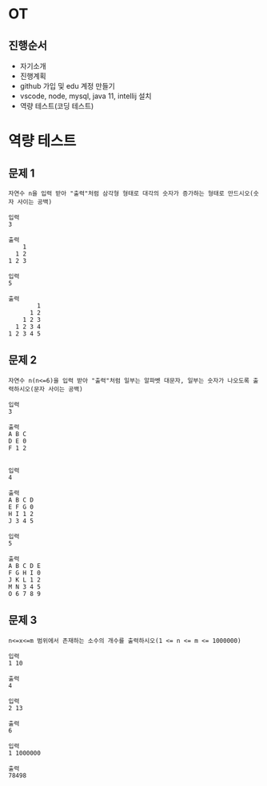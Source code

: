 # OT

## 진행순서
* 자기소개
* 진행계획
* github 가입 및 edu 계정 만들기
* vscode, node, mysql, java 11, intellij 설치
* 역량 테스트(코딩 테스트)


# 역량 테스트
## 문제 1
```
자연수 n을 입력 받아 "출력"처럼 삼각형 형태로 대각의 숫자가 증가하는 형태로 만드시오(숫자 사이는 공백)

입력
3

출력
    1
  1 2
1 2 3

입력
5

출력
        1
      1 2
    1 2 3
  1 2 3 4
1 2 3 4 5

```

## 문제 2
```
자연수 n(n<=6)을 입력 받아 "출력"처럼 일부는 알파벳 대문자, 일부는 숫자가 나오도록 출력하시오(문자 사이는 공백)

입력
3

출력
A B C
D E 0
F 1 2


입력
4

출력
A B C D 
E F G 0 
H I 1 2 
J 3 4 5 

입력
5

출력
A B C D E
F G H I 0
J K L 1 2
M N 3 4 5
O 6 7 8 9
```

## 문제 3
```
n<=x<=m 범위에서 존재하는 소수의 개수를 출력하시오(1 <= n <= m <= 1000000)

입력
1 10

출력
4

입력
2 13

출력
6

입력
1 1000000

출력
78498

```
